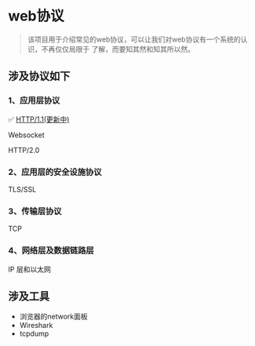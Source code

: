 # web协议

>该项目用于介绍常见的web协议，可以让我们对web协议有一个系统的认识，不再仅仅局限于
了解，而要知其然和知其所以然。

## 涉及协议如下


### 1、应用层协议
✅ [HTTP/1.1(更新中)](http/http.md)

Websocket

HTTP/2.0

### 2、应用层的安全设施协议
TLS/SSL

### 3、传输层协议
TCP

### 4、网络层及数据链路层
IP 层和以太网

## 涉及工具
- 浏览器的network面板
- Wireshark
- tcpdump
